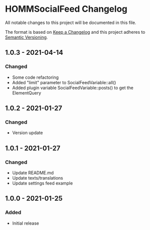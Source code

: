 # HOMMSocialFeed Changelog

All notable changes to this project will be documented in this file.

The format is based on [Keep a Changelog](http://keepachangelog.com/) and this project adheres to [Semantic Versioning](http://semver.org/).

## 1.0.3 - 2021-04-14
### Changed
- Some code refactoring
- Added "limit" parameter to SocialFeedVariable::all()
- Added plugin variable SocialFeedVariable::posts() to get the ElementQuery

## 1.0.2 - 2021-01-27
### Changed
- Version update

## 1.0.1 - 2021-01-27
### Changed
- Update README.md
- Update texts/translations
- Update settings feed example

## 1.0.0 - 2021-01-25
### Added
- Initial release

